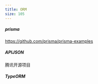 ```yaml
---
title: ORM
size: 105
---
```

##### prisma

https://github.com/prisma/prisma-examples

##### APIJSON

腾讯开源项目

##### TypeORM
